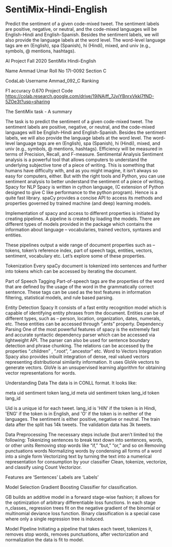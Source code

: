 # SentiMix-Hindi-English
Predict the sentiment of a given code-mixed tweet. The sentiment labels are positive, negative, or neutral, and the code-mixed languages will be English-Hindi and English-Spanish. Besides the sentiment labels, we will also provide the language labels at the word level. The word-level language tags are en (English), spa (Spanish), hi (Hindi), mixed, and univ (e.g., symbols, @ mentions, hashtags).

AI Project Fall 2020
SentiMix Hindi-English

Name
Ammad Umar
Roll No
17I-0092
Section
C


CodaLab Username
Ammad_092_C 
Ranking

F1 accuracy
0.670
Project Code
https://colab.research.google.com/drive/19iNAjff_7JviYBnrxVkkl7fND-5ZOe3t?usp=sharing

The SentiMix task - A summary 

The task is to predict the sentiment of a given code-mixed tweet. The sentiment labels are positive, negative, or neutral, and the code-mixed languages will be English-Hindi and English-Spanish. Besides the sentiment labels, we will also provide the language labels at the word level. The word-level language tags are en (English), spa (Spanish), hi (Hindi), mixed, and univ (e.g., symbols, @ mentions, hashtags). Efficiency will be measured in terms of Precision, Recall, and F-measure. 
Sentimental Analysis
Sentiment analysis is a powerful tool that allows computers to understand the underlying subjective tone of a piece of writing. This is something that humans have difficulty with, and as you might imagine, it isn’t always so easy for computers, either. But with the right tools and Python, you can use sentiment analysis to better understand the sentiment of a piece of writing.
Spacy for NLP
Spacy is written in cython language, (C extension of Python designed to give C like performance to the python program). Hence is a quite fast library. spaCy provides a concise API to access its methods and properties governed by trained machine (and deep) learning models.

Implementation of spacy and access to different properties is initiated by creating pipelines. A pipeline is created by loading the models. There are different types of models provided in the package which contains the information about language – vocabularies, trained vectors, syntaxes and entities.

These pipelines output a wide range of document properties such as – tokens, token’s reference index, part of speech tags, entities, vectors, sentiment, vocabulary etc. Let’s explore some of these properties.

Tokenization
Every spaCy document is tokenized into sentences and further into tokens which can be accessed by iterating the document.

Part of Speech Tagging
Part-of-speech tags are the properties of the word that are defined by the usage of the word in the grammatically correct sentence. These tags can be used as the text features in information filtering, statistical models, and rule based parsing.

Entity Detection Spacy
It consists of a fast entity recognition model which is capable of identifying entity phrases from the document. Entities can be of different types, such as – person, location, organization, dates, numerals, etc. These entities can be accessed through “.ents” property.
Dependency Parsing
One of the most powerful features of spacy is the extremely fast and accurate syntactic dependency parser which can be accessed via lightweight API. The parser can also be used for sentence boundary detection and phrase chunking. The relations can be accessed by the properties “.children” , “.root”, “.ancestor” etc.
Word to Vectors Integration
Spacy also provides inbuilt integration of dense, real valued vectors representing distributional similarity information. It uses GloVe vectors to generate vectors. GloVe is an unsupervised learning algorithm for obtaining vector representations for words.

Understanding Data
The data is in CONLL format. It looks like:

meta    uid    sentiment
token    lang_id 
meta    uid    sentiment
token    lang_id
token    lang_id 

Uid is a unique id for each tweet. 
lang_id is 'HIN' if the token is in Hindi, 'ENG' if the token is in English, and 'O' if the token is in neither of the languages. 
The sentiment is either positive, negative or neutral. 
The train data after the split has 14k tweets.
The validation data has 3k tweets.

Data Preprocessing
The necessary steps include (but aren’t limited to) the following:
Tokenizing sentences to break text down into sentences, words, or other units
Removing stop words like “if,” “but,” “or,” and so on
Removing punctuations words
Normalizing words by condensing all forms of a word into a single form
Vectorizing text by turning the text into a numerical representation for consumption by your classifier
Clean, tokenize, vectorize, and classify using Count Vectorizor.

Features are ‘Sentences’
Labels are ‘Labels’

Model Selection
Gradient Boosting Classifier for classification.

GB builds an additive model in a forward stage-wise fashion; it allows for the optimization of arbitrary differentiable loss functions. In each stage n_classes_ regression trees fit on the negative gradient of the binomial or multinomial deviance loss function. Binary classification is a special case where only a single regression tree is induced.

Model Pipeline
Initiating a pipeline that takes each tweet, tokenizes it, removes stop words, removes punctuations, after vectorization and normalization the data is fit to model.
